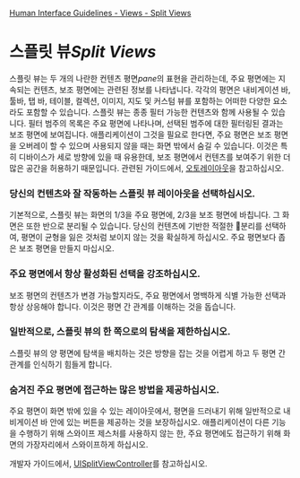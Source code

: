 [Human Interface Guidelines - Views - Split Views](https://developer.apple.com/design/human-interface-guidelines/ios/views/split-views/)

# 스플릿 뷰*Split Views*

스플릿 뷰는 두 개의 나란한 컨텐츠 평면*pane*의 표현을 관리하는데, 주요 평면에는 지속되는 컨텐츠, 보조 평면에는 관련된 정보를 나타냅니다. 각각의 평면은 내비게이션 바, 툴바, 탭 바, 테이블, 컬렉션, 이미지, 지도 및 커스텀 뷰를 포함하는 어떠한 다양한 요소라도 포함할 수 있습니다. 스플릿 뷰는 종종 필터 가능한 컨텐츠와 함께 사용될 수 있습니다. 필터 범주의 목록은 주요 평면에 나타나며, 선택된 범주에 대한 필터링된 결과는 보조 평면에 보여집니다. 애플리케이션이 그것을 필요로 한다면, 주요 평면은 보조 평면을 오버레이 할 수 있으며 사용되지 않을 때는 화면 밖에서 숨길 수 있습니다. 이것은 특히 디바이스가 세로 방향에 있을 때 유용한데, 보조 평면에서 컨텐츠를 보여주기 위한 더 많은 공간을 허용하기 때문입니다. 관련된 가이드에서, [오토레이아웃](https://developer.apple.com/design/human-interface-guidelines/ios/visual-design/adaptivity-and-layout/#auto-layout)을 참고하십시오.

### 당신의 컨텐츠와 잘 작동하는 스플릿 뷰 레이아웃을 선택하십시오.

기본적으로, 스플릿 뷰는 화면의 1/3을 주요 평면에, 2/3을 보조 평면에 바칩니다. 그 화면은 또한 반으로 분리될 수 있습니다. 당신의 컨텐츠에 기반한 적절한 분리를 선택하여, 평면이 균형을 잃은 것처럼 보이지 않는 것을 확실하게 하십시오. 주요 평면보다 좁은 보조 평면을 만들지 마십시오.

### 주요 평면에서 항상 활성화된 선택을 강조하십시오.

보조 평면의 컨텐츠가 변경 가능할지라도, 주요 평면에서 명백하게 식별 가능한 선택과 항상 상응해야 합니다. 이것은 평면 간 관계를 이해하는 것을 돕습니다.

### 일반적으로, 스플릿 뷰의 한 쪽으로의 탐색을 제한하십시오.

스플릿 뷰의 양 평면에 탐색을 배치하는 것은 방향을 잡는 것을 어렵게 하고 두 평면 간 관계를 인식하기 힘들게 합니다.

### 숨겨진 주요 평면에 접근하는 많은 방법을 제공하십시오.

주요 평면이 화면 밖에 있을 수 있는 레이아웃에서, 평면을 드러내기 위해 일반적으로 내비게이션 바 안에 있는 버튼을 제공하는 것을 보장하십시오. 애플리케이션이 다른 기능을 수행하기 위해 스와이프 제스처를 사용하지 않는 한, 주요 평면에도 접근하기 위해 화면의 가장자리에서 스와이프하게 하십시오.

개발자 가이드에서, [UISplitViewController](https://developer.apple.com/documentation/uikit/uisplitviewcontroller)를 참고하십시오.